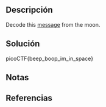 ## Descripción
Decode this [message](https://jupiter.challenges.picoctf.org/static/d6fcea5e3c6433680ea4f914e24fab61/message.wav) from the moon.
## Solución
picoCTF{beep_boop_im_in_space}
## Notas
## Referencias